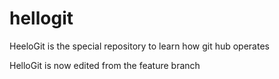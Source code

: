 # hellogit


HeeloGit is the special repository to learn how git hub operates


HelloGit is now edited from the feature branch
